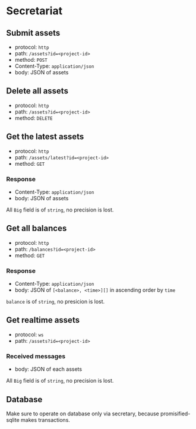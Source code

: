 # Secretariat

## Submit assets

- protocol: `http`
- path: `/assets?id=<project-id>`
- method: `POST`
- Content-Type: `application/json`
- body: JSON of assets

## Delete all assets

- protocol: `http`
- path: `/assets?id=<project-id>`
- method: `DELETE`

## Get the latest assets

- protocol: `http`
- path: `/assets/latest?id=<project-id>`
- method: `GET`

### Response

- Content-Type: `application/json`
- body: JSON of assets

All `Big` field is of `string`, no precision is lost.

## Get all balances

- protocol: `http`
- path: `/balances?id=<project-id>`
- method: `GET`

### Response

- Content-Type: `application/json`
- body: JSON of `[<balance>, <time>][]` in ascending order by `time`

`balance` is of `string`, no presicion is lost.

## Get realtime assets

- protocol: `ws`
- path: `/assets?id=<project-id>`

### Received messages

- body: JSON of each assets

All `Big` field is of `string`, no precision is lost.

## Database

Make sure to operate on database only via secretary, because promisified-sqlite makes transactions.
